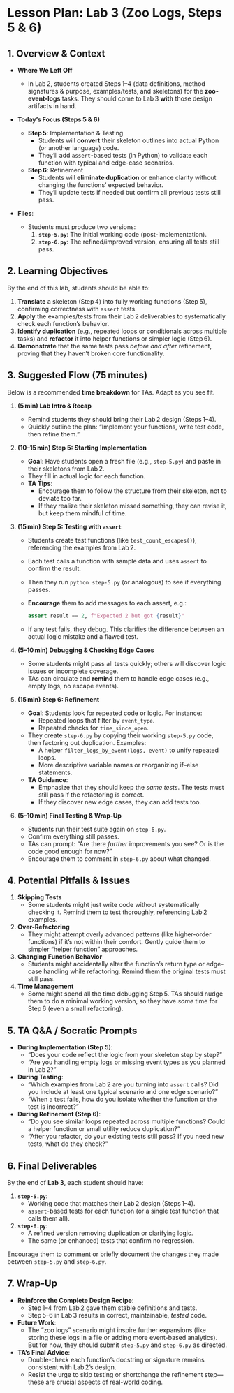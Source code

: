 # **Lesson Plan: Lab 3 (Zoo Logs, Steps 5 & 6)**

## **1. Overview & Context**

- **Where We Left Off**  
  - In Lab 2, students created Steps 1–4 (data definitions, method signatures & purpose, examples/tests, and skeletons) for the **zoo-event-logs** tasks. They should come to Lab 3 **with** those design artifacts in hand.
- **Today’s Focus (Steps 5 & 6)**  
  - **Step 5**: Implementation & Testing  
    - Students will **convert** their skeleton outlines into actual Python (or another language) code.  
    - They’ll add `assert`-based tests (in Python) to validate each function with typical and edge-case scenarios.  
  - **Step 6**: Refinement  
    - Students will **eliminate duplication** or enhance clarity without changing the functions’ expected behavior.  
    - They’ll update tests if needed but confirm all previous tests still pass.

- **Files**:  
  - Students must produce two versions:
    1. **`step-5.py`**: The initial working code (post-implementation).  
    2. **`step-6.py`**: The refined/improved version, ensuring all tests still pass.

## **2. Learning Objectives**

By the end of this lab, students should be able to:

1. **Translate** a skeleton (Step 4) into fully working functions (Step 5), confirming correctness with `assert` tests.
2. **Apply** the examples/tests from their Lab 2 deliverables to systematically check each function’s behavior.
3. **Identify duplication** (e.g., repeated loops or conditionals across multiple tasks) and **refactor** it into helper functions or simpler logic (Step 6).
4. **Demonstrate** that the same tests pass *before and after* refinement, proving that they haven’t broken core functionality.

## **3. Suggested Flow (75 minutes)**

Below is a recommended **time breakdown** for TAs. Adapt as you see fit.

1. **(5 min) Lab Intro & Recap**  
   - Remind students they should bring their Lab 2 design (Steps 1–4).  
   - Quickly outline the plan: “Implement your functions, write test code, then refine them.”

2. **(10–15 min) Step 5: Starting Implementation**  
   - **Goal**: Have students open a fresh file (e.g., `step-5.py`) and paste in their skeletons from Lab 2.  
   - They fill in actual logic for each function.  
   - **TA Tips**:  
     - Encourage them to follow the structure from their skeleton, not to deviate too far.  
     - If they realize their skeleton missed something, they can revise it, but keep them mindful of time.

3. **(15 min) Step 5: Testing with `assert`**  
   - Students create test functions (like `test_count_escapes()`), referencing the examples from Lab 2.  
   - Each test calls a function with sample data and uses `assert` to confirm the result.  
   - Then they run `python step-5.py` (or analogous) to see if everything passes.  
   - **Encourage** them to add messages to each assert, e.g.:  

     ```python
     assert result == 2, f"Expected 2 but got {result}"
     ```

   - If any test fails, they debug. This clarifies the difference between an actual logic mistake and a flawed test.

4. **(5–10 min) Debugging & Checking Edge Cases**  
   - Some students might pass all tests quickly; others will discover logic issues or incomplete coverage.  
   - TAs can circulate and **remind** them to handle edge cases (e.g., empty logs, no escape events).

5. **(15 min) Step 6: Refinement**  
   - **Goal**: Students look for repeated code or logic. For instance:  
     - Repeated loops that filter by `event_type`.  
     - Repeated checks for `time_since_open`.  
   - They create `step-6.py` by copying their working `step-5.py` code, then factoring out duplication. Examples:  
     - A helper `filter_logs_by_event(logs, event)` to unify repeated loops.  
     - More descriptive variable names or reorganizing if–else statements.  
   - **TA Guidance**:  
     - Emphasize that they should keep the *same tests*. The tests must still pass if the refactoring is correct.  
     - If they discover new edge cases, they can add tests too.

6. **(5–10 min) Final Testing & Wrap-Up**  
   - Students run their test suite again on `step-6.py`.  
   - Confirm everything still passes.  
   - TAs can prompt: “Are there *further* improvements you see? Or is the code good enough for now?”  
   - Encourage them to comment in `step-6.py` about what changed.

## **4. Potential Pitfalls & Issues**

1. **Skipping Tests**  
   - Some students might just write code without systematically checking it. Remind them to test thoroughly, referencing Lab 2 examples.  
2. **Over-Refactoring**  
   - They might attempt overly advanced patterns (like higher-order functions) if it’s not within their comfort. Gently guide them to simpler “helper function” approaches.  
3. **Changing Function Behavior**  
   - Students might accidentally alter the function’s return type or edge-case handling while refactoring. Remind them the original tests must still pass.  
4. **Time Management**  
   - Some might spend all the time debugging Step 5. TAs should nudge them to do a minimal working version, so they have *some* time for Step 6 (even a small refactoring).

## **5. TA Q&A / Socratic Prompts**

- **During Implementation (Step 5)**:
  - “Does your code reflect the logic from your skeleton step by step?”  
  - “Are you handling empty logs or missing event types as you planned in Lab 2?”  
- **During Testing**:
  - “Which examples from Lab 2 are you turning into `assert` calls? Did you include at least one typical scenario and one edge scenario?”  
  - “When a test fails, how do you isolate whether the function or the test is incorrect?”
- **During Refinement (Step 6)**:
  - “Do you see similar loops repeated across multiple functions? Could a helper function or small utility reduce duplication?”  
  - “After you refactor, do your existing tests still pass? If you need new tests, what do they check?”

## **6. Final Deliverables**

By the end of **Lab 3**, each student should have:

1. **`step-5.py`**:  
   - Working code that matches their Lab 2 design (Steps 1–4).  
   - `assert`-based tests for each function (or a single test function that calls them all).
2. **`step-6.py`**:  
   - A refined version removing duplication or clarifying logic.  
   - The same (or enhanced) tests that confirm no regression.

Encourage them to comment or briefly document the changes they made between `step-5.py` and `step-6.py`.

## **7. Wrap-Up**

- **Reinforce the Complete Design Recipe**:  
  - Step 1–4 from Lab 2 gave them stable definitions and tests.  
  - Step 5–6 in Lab 3 results in correct, maintainable, *tested* code.  
- **Future Work**:  
  - The “zoo logs” scenario might inspire further expansions (like storing these logs in a file or adding more event-based analytics). But for now, they should submit `step-5.py` and `step-6.py` as directed.
- **TA’s Final Advice**:  
  - Double-check each function’s docstring or signature remains consistent with Lab 2’s design.  
  - Resist the urge to skip testing or shortchange the refinement step—these are crucial aspects of real-world coding.
